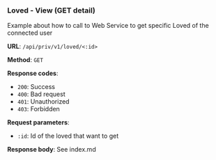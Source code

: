 ### Loved - View (GET detail)

Example about how to call to Web Service to get specific Loved of the connected user

**URL**: `/api/priv/v1/loved/<:id>`

**Method**: `GET`

**Response codes**: 
* `200`: Success
* `400`: Bad request
* `401`: Unauthorized 
* `403`: Forbidden
  
**Request parameters**:
* `:id`: Id of the loved that want to get
  
**Response body**:
See index.md